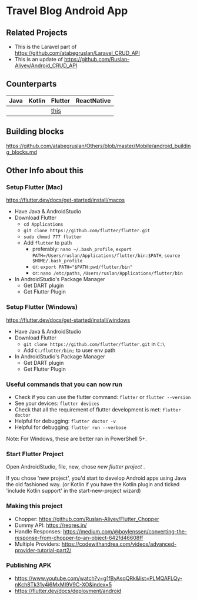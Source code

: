 # Travel Blog Android App

## Related Projects

- This is the Laravel part of https://github.com/atabegruslan/Laravel_CRUD_API
- This is an update of https://github.com/Ruslan-Aliyev/Android_CRUD_API

## Counterparts

| Java  | Kotlin  | Flutter  | ReactNative  |
|---|---|---|---|
|   |   | [this](https://github.com/atabegruslan/Flutter_CRUD)  |   |

## Building blocks

https://github.com/atabegruslan/Others/blob/master/Mobile/android_building_blocks.md

## Other Info about this

### Setup Flutter (Mac)

https://flutter.dev/docs/get-started/install/macos

- Have Java & AndroidStudio
- Download Flutter
	- `cd Applications`
	- `git clone https://github.com/flutter/flutter.git`
	- `sudo chmod 777 flutter`
	- Add `flutter` to path
		- preferably: `nano ~/.bash_profile`, `export PATH=/Users/ruslan/Applications/flutter/bin:$PATH`, `source $HOME/.bash_profile`
		- or: `export PATH="$PATH:pwd/flutter/bin"`
		- or: `nano /etc/paths`, `/Users/ruslan/Applications/flutter/bin`
- In AndroidStudio's Package Manager
	- Get DART plugin
	- Get Flutter Plugin

### Setup Flutter (Windows)

https://flutter.dev/docs/get-started/install/windows

- Have Java & AndroidStudio
- Download Flutter
	- `git clone https://github.com/flutter/flutter.git` in `C:\`
	- Add `C:/flutter/bin;` to user env path
- In AndroidStudio's Package Manager
	- Get DART plugin
	- Get Flutter Plugin

### Useful commands that you can now run

- Check if you can use the flutter command: `flutter` or `flutter --version`
- See your devices: `flutter devices` 
- Check that all the requirement of flutter development is met: `flutter doctor` 
- Helpful for debugging: `flutter doctor -v`
- Helpful for debugging: `flutter run --verbose`

Note: For Windows, these are better ran in PowerShell 5+.

### Start Flutter Project

Open AndroidStudio, file, new, chose *new flutter project* . 

If you chose 'new project', you'd start to develop Android apps using Java the old fashioned way. (or Kotlin if you have the Kotlin plugin and ticked 'include Kotlin support' in the start-new-project wizard)

### Making this project

- Chopper: https://github.com/Ruslan-Aliyev/Flutter_Chopper
- Dummy API: https://reqres.in/
- Handle Responses: https://medium.com/@boylenssen/converting-the-response-from-chopper-to-an-object-642fd46608ff
- Multiple Providers: https://codewithandrea.com/videos/advanced-provider-tutorial-part2/

### Publishing APK

- https://www.youtube.com/watch?v=g1fByAsqQRk&list=PLMQAFLQy-nKch8Tk31y4i6MxMI9V9C-XO&index=5
- https://flutter.dev/docs/deployment/android
